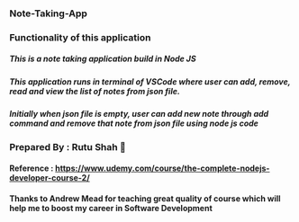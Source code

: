 ### Note-Taking-App
### Functionality of this application
##### This is a note taking application build in Node JS
##### This application runs in terminal of VSCode where user can add, remove, read and view the list of notes from json file.
##### Initially when json file is empty, user can add new note through add command and remove that note from json file using node js code

### Prepared By : Rutu Shah :woman:
#### Reference : https://www.udemy.com/course/the-complete-nodejs-developer-course-2/
#### Thanks to Andrew Mead for teaching great quality of course which will help me to boost my career in Software Development
